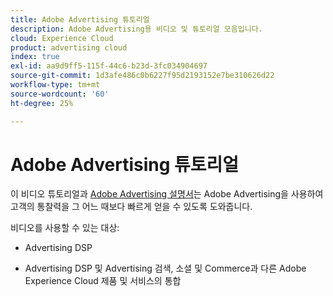 ```yaml
---
title: Adobe Advertising 튜토리얼
description: Adobe Advertising용 비디오 및 튜토리얼 모음입니다.
cloud: Experience Cloud
product: advertising cloud
index: true
exl-id: aa9d9ff5-115f-44c6-b23d-3fc034904697
source-git-commit: 1d3afe486c0b6227f95d2193152e7be310626d22
workflow-type: tm+mt
source-wordcount: '60'
ht-degree: 25%

---
```


# Adobe Advertising 튜토리얼

이 비디오 튜토리얼과 [Adobe Advertising 설명서](https://experienceleague.adobe.com/en/docs/advertising)는 Adobe Advertising을 사용하여 고객의 통찰력을 그 어느 때보다 빠르게 얻을 수 있도록 도와줍니다.

비디오를 사용할 수 있는 대상:

* Advertising DSP

* Advertising DSP 및 Advertising 검색, 소셜 및 Commerce과 다른 Adobe Experience Cloud 제품 및 서비스의 통합

<!--
See other -learn tutorials landing pages to get ideas for additional content
-->
